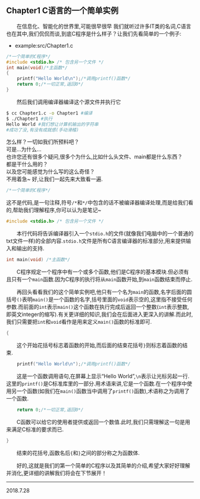## Chapter1 C语言的一个简单实例
&emsp;&emsp;在信息化、智能化的世界里,可能很早很早 我们就听过许多IT类的名词,C语言也在其中,我们侃侃而谈,到底C程序是什么样子？让我们先看简单的一个例子:
* example:src/Chapter1.c
```C
/*一个简单的C程序*/
#include <stdio.h> /* 包含另一个文件 */
int main(void)/*主函数*/
{ 
	printf("Hello World\n");/*调用printf()函数*/
	return 0;/*一切正常,返回0*/
}
```
&emsp;&emsp;然后我们调用编译器编译这个源文件并执行它
```sh
$ cc Chapter1.c -o Chapter1 #编译
$ ./Chapter1 #执行
Hello World #我们想让计算机输出的字符串
#成功了没,有没有成就感(手动滑稽)
```
怎么样？一切如我们所预料吧？ <br>
可是...为什么... <br>
也许您还有很多个疑问,很多个为什么,比如什么头文件、main都是什么东西？<br>
都是干什么用的？ <br>
以及您可能感觉为什么写的这么奇怪？ <br>
不用着急~ 好,让我们一起先来大致看一遍. <br>

```C
/*一个简单的C程序*/
```
这不是代码,是一句注释,符号`/*`和`*/`中包含的话不被编译器编译处理,而是给我们看的,帮助我们理解程序,你可以认为是笔记~ 

```C
#include <stdio.h> /* 包含另一个文件 */
```
&emsp;&emsp;本行代码将告诉编译器引入一个`stdio.h`的文件(就像我们电脑中的一个普通的txt文件一样)的全部内容.`stdio.h`文件是所有C语言编译器的标准部分,用来提供输入和输出的支持. 

```C
int main(void) /*主函数*/
```
&emsp;&emsp;C程序规定一个程序中有一个或多个函数,他们是C程序的基本模块.但必须有且只有一个`main`函数.因为C程序的执行将从`main`函数开始,到`main`函数结束而停止. <br>

&emsp;&emsp;再回头看看我们的这个简单实例吧,他只有一个名为`main`的函数,名字后面的圆括号`()`表明`main()`是一个函数的名字,括号里面的`void`表示空的,这里指不接受任何参数.而前面的`int`表示`main()`这个函数在执行完成后返回一个整数(`int`表示整数,即英文integer的缩写).有关更详细的知识,我们会在后面进入更深入的讲解.而此时,我们只需要把`int`和`void`看作是用来定义`main()`函数的标准即可.

```C
{
```
&emsp;&emsp;这个开始花括号标志着函数的开始,而后面的结束花括号`}`则标志着函数的结束. 

```C
	printf("Hello World\n");/*调用printf()函数*/
```
&emsp;&emsp;这是一个函数调用语句,在屏幕上显示“Hello World”,`\n`表示让光标另起一行.这里的`printf()`是C标准库里的一部分.用术语来讲,它是一个函数.在一个程序中使用另一个函数(如我们在`main()`函数当中调用了`printf()`函数),术语称之为调用了一个函数. 

```C
	return 0;/*一切正常,返回0*/
```
&emsp;&emsp;C函数可以给它的使用者提供或返回一个数值.此时,我们只需理解这一句是用来满足C标准的要求而已. 

```C
}
```
&emsp;&emsp;结束的花括号,函数名后`{`和`}`之间的部分称之为函数体. 

&emsp;&emsp;好的,这就是我们的第一个简单的C程序以及其简单的介绍,希望大家好好理解并消化,更详细的讲解我们将会在下节展开！

---
2018.7.28